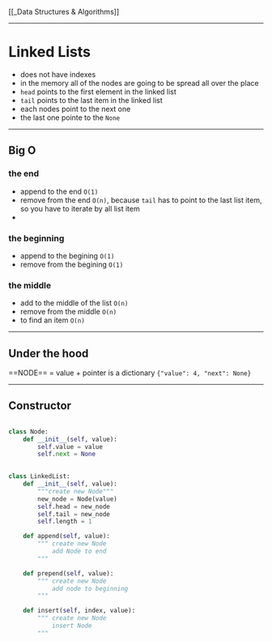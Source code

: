 
[[_Data Structures & Algorithms]]


---
# Linked Lists
- does not have indexes
- in the memory all of the nodes are going to be spread all over the place
- `head` points to the first element in the linked list
- `tail` points to the last item in the linked list
- each nodes point to the next one
- the last one pointe to the `None`

---
## Big O

### the end
- append to the end `O(1)`
- remove from the end `O(n)`, because `tail` has to point to the last list item, so you have to iterate by all list item
- 

### the beginning
- append to the begining `O(1)`
- remove from the begining `O(1)`

### the middle
- add to the middle of the list `O(n)`
- remove from the middle `O(n)`
- to find an item `O(n)`

---
## Under the hood
==NODE== =  value + pointer
is a dictionary `{"value": 4, "next": None}`


----
## Constructor

```python

class Node:
	def __init__(self, value):
		self.value = value
		self.next = None
	

class LinkedList:
	def __init__(self, value):
		"""create new Node"""
		new_node = Node(value)
		self.head = new_node
		self.tail = new_node
		self.length = 1

	def append(self, value):
		""" create new Node
			add Node to end
		"""

	def prepend(self, value):
		""" create new Node
			add node to beginning
		"""

	def insert(self, index, value):
		""" create new Node
			insert Node
		"""



		
```































